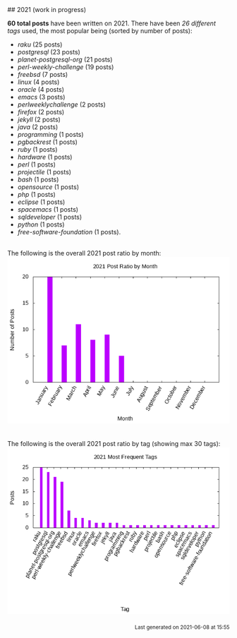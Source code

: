 <a name="2021" />
## 2021 (work in progress)

**60 total posts** have been written on 2021.
There have been *26 different tags* used, the most
popular being (sorted by number of posts):
 
- *raku* (25 posts)  
- *postgresql* (23 posts)  
- *planet-postgresql-org* (21 posts)  
- *perl-weekly-challenge* (19 posts)  
- *freebsd* (7 posts)  
- *linux* (4 posts)  
- *oracle* (4 posts)  
- *emacs* (3 posts)  
- *perlweeklychallenge* (2 posts)  
- *firefox* (2 posts)  
- *jekyll* (2 posts)  
- *java* (2 posts)  
- *programming* (1 posts)  
- *pgbackrest* (1 posts)  
- *ruby* (1 posts)  
- *hardware* (1 posts)  
- *perl* (1 posts)  
- *projectile* (1 posts)  
- *bash* (1 posts)  
- *opensource* (1 posts)  
- *php* (1 posts)  
- *eclipse* (1 posts)  
- *spacemacs* (1 posts)  
- *sqldeveloper* (1 posts)  
- *python* (1 posts)  
- *free-software-foundation* (1 posts).<br/>
<br/>
The following is the overall 2021 post ratio by month:
<br/>
    <center>
      <img src="/images/stats/2021-months.png" alt="2021 post ratio per month" />
    </center>
<br/>

<br/>
The following is the overall 2021 post ratio by tag (showing max 30 tags):
<br/>
  <center>
    <img src="/images/stats/2021-tags.png" alt="2021 post ratio per tag" />
  </center>
<br/>

<div align="right">
<small>
Last generated on 2021-06-08 at 15:55
</small>
</div>

<br/>
